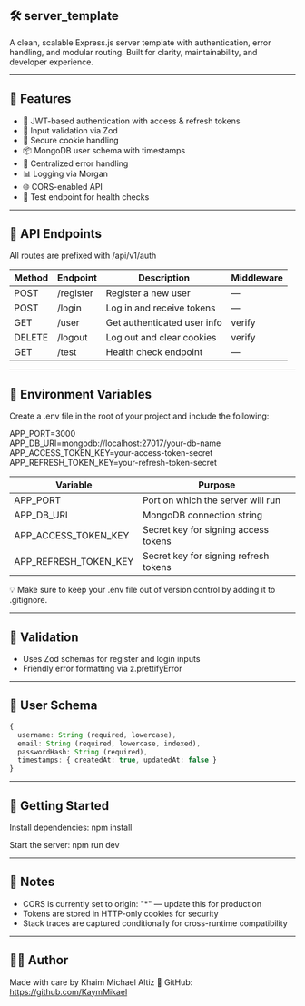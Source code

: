 ## 🛠️ server_template

A clean, scalable Express.js server template with authentication, error handling, and modular routing. Built for clarity, maintainability, and developer experience.

---

## 🚀 Features

- 🔐 JWT-based authentication with access & refresh tokens
- 🧾 Input validation via Zod
- 🍪 Secure cookie handling
- 📦 MongoDB user schema with timestamps
- 🧼 Centralized error handling
- 📊 Logging via Morgan
- 🌐 CORS-enabled API
- 🧪 Test endpoint for health checks

---

## 📌 API Endpoints

All routes are prefixed with /api/v1/auth

| Method | Endpoint  | Description                 | Middleware |
| ------ | --------- | --------------------------- | ---------- |
| POST   | /register | Register a new user         | —          |
| POST   | /login    | Log in and receive tokens   | —          |
| GET    | /user     | Get authenticated user info | verify     |
| DELETE | /logout   | Log out and clear cookies   | verify     |
| GET    | /test     | Health check endpoint       | —          |

---

## 🔐 Environment Variables

Create a .env file in the root of your project and include the following:

APP_PORT=3000  
APP_DB_URI=mongodb://localhost:27017/your-db-name  
APP_ACCESS_TOKEN_KEY=your-access-token-secret  
APP_REFRESH_TOKEN_KEY=your-refresh-token-secret

| Variable              | Purpose                               |
| --------------------- | ------------------------------------- |
| APP_PORT              | Port on which the server will run     |
| APP_DB_URI            | MongoDB connection string             |
| APP_ACCESS_TOKEN_KEY  | Secret key for signing access tokens  |
| APP_REFRESH_TOKEN_KEY | Secret key for signing refresh tokens |

💡 Make sure to keep your .env file out of version control by adding it to .gitignore.

---

## 🧪 Validation

- Uses Zod schemas for register and login inputs
- Friendly error formatting via z.prettifyError

---

## 🧱 User Schema

```ts
{
  username: String (required, lowercase),
  email: String (required, lowercase, indexed),
  passwordHash: String (required),
  timestamps: { createdAt: true, updatedAt: false }
}
```

---

## 🏁 Getting Started

Install dependencies:
npm install

Start the server:
npm run dev

---

## 📣 Notes

- CORS is currently set to origin: "\*" — update this for production
- Tokens are stored in HTTP-only cookies for security
- Stack traces are captured conditionally for cross-runtime compatibility

---

## 👨‍💻 Author

Made with care by Khaim Michael Altiz 💙
GitHub: https://github.com/KaymMikael

